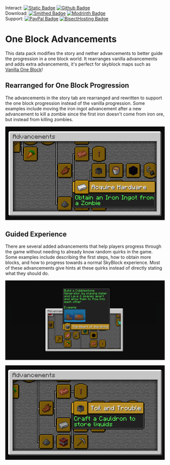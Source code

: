 Interact:	[![Static Badge](https://img.shields.io/badge/_-Discord-black?logo=discord&logoColor=%235865F2&labelColor=black&color=%235865F2)](https://discord.gg/mzWSZuGatd)
[![Github Badge](https://img.shields.io/badge/_-GitHub-black?logo=github&logoColor=white&labelColor=%23181717&color=white&)](https://github.com/BPR02/SkyBlock_Collection)  
Download: [![Smithed Badge](https://img.shields.io/badge/_-Smithed-black?logo=hackthebox&logoColor=%231b48c4&labelColor=black&color=%231b48c4)](https://smithed.net/packs/skyblock-advancements)
[![Modrinth Badge](https://img.shields.io/badge/_-Modrinth-black?logo=modrinth&logoColor=%2300AF5C&labelColor=black&color=%2300AF5C)](https://modrinth.com/datapack/skyblock-advancements)  
Support: [![PayPal Badge](https://img.shields.io/badge/_%20-Paypal-black?logo=paypal&logoColor=%230079C1&labelColor=black&color=%230079C1)](https://www.paypal.com/paypalme/epyonprojects)
[![BisectHosting Badge](https://img.shields.io/badge/Rent%20a%20Server-black?logo=bisecthosting&logoColor=%2306ddff&labelColor=%23030525&color=%2337e3f3)](https://www.bisecthosting.com/skyvoid)

# One Block Advancements
This data pack modifies the story and nether advancements to better guide the progression in a one block world. It rearranges vanilla advancements and adds extra advancements, it's perfect for skyblock maps such as [Vanilla One Block](https://smithed.net/packs/vanilla-one-block)!

## Rearranged for One Block Progression
The advancements in the story tab are rearranged and rewritten to support the one block progression instead of the vanilla progression. Some examples include moving the iron ingot advancement after a new advancement to kill a zombie since the first iron doesn't come from iron ore, but instead from killing zombies.

![Iron Ingot Advancement](https://raw.githubusercontent.com/BPR02/SkyBlock_Collection/main/images/iron_ingot_advancement.png)

## Guided Experience
There are several added advancements that help players progress through the game without needing to already know random quirks in the game. Some examples include describing the first steps, how to obtain more blocks, and how to progress towards a normal SkyBlock experience. Most of these advancements give hints at these quirks instead of directly stating what they should do.

![Cobblestone Generator Advancement](https://raw.githubusercontent.com/BPR02/SkyBlock_Collection/main/images/cobblestone_gen_advancement.png)

![Cauldron Advancement](https://raw.githubusercontent.com/BPR02/SkyBlock_Collection/main/images/cauldron_advancement.png)
